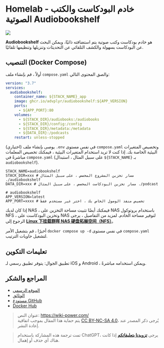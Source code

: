 # Homelab - خادم البودكاست والكتب الصوتية Audiobookshelf

![](https://f004.backblazeb2.com/file/wiki-media/img/20230531204505.png)

**Audiobookshelf** هو خادم بودكاست وكتب صوتية يتم استضافته ذاتيًا، ويمكن البحث عن البودكاست بسهولة والكشف التلقائي عن التحديثات وتنزيلها وتنظيمها تلقائيًا.

## التنصيب (Docker Compose)

أولاً ، قم بإنشاء ملف `compose.yaml` والصق المحتوى التالي:

```yaml title="compose.yaml"
version: "3.7"
services:
  audiobookshelf:
    container_name: ${STACK_NAME}_app
    image: ghcr.io/advplyr/audiobookshelf:${APP_VERSION}
    ports:
      - ${APP_PORT}:80
    volumes:
      - ${STACK_DIR}/audiobooks:/audiobooks
      - ${STACK_DIR}/config:/config
      - ${STACK_DIR}/metadata:/metadata
      - ${DATA_DIR}:/podcasts
    restart: unless-stopped
```

(اختياري) يوصى بإنشاء ملف `.env` في نفس مستوى `compose.yaml` وتخصيص المتغيرات البيئية الخاصة بك. إذا كنت لا تريد استخدام المتغيرات البيئية ، فيمكنك تخصيص المعلمات مباشرةً في `compose.yaml` (على سبيل المثال ، استبدال `${STACK_NAME}` بـ `audiobookshelf`).

```dotenv title=".env"
STACK_NAME=audiobookshelf
STACK_DIR=xxx # مسار تخزين المشروع المخصص ، على سبيل المثال ./audiobookshelf
DATA_DIR=xxx # مسار تخزين البودكاست المخصص ، على سبيل المثال ./podcast

# audiobookshelf
APP_VERSION=latest
APP_PORT=xxxx # تخصيص منفذ الوصول الخاص بك ، اختر غير مستخدم فقط
```

إذا كان لديك NAS ، فيمكنك أيضًا تثبيت مساحة التخزين على NAS باستخدام بروتوكول NFS ، وتخزين البودكاست على NAS لتوفير مساحة الخادم. لمزيد من التفاصيل ، يرجى الرجوع إلى [**Linux 下挂载群晖 NAS 硬盘拓展空间（NFS）**](https://wiki-power.com/ar/Linux%E4%B8%8B%E6%8C%82%E8%BD%BD%E7%BE%A4%E6%99%96NAS%E7%A1%AC%E7%9B%98%E6%8B%93%E5%B1%95%E7%A9%BA%E9%97%B4%EF%BC%88NFS%EF%BC%89/)。

أخيرًا ، قم بتشغيل الأمر `docker compose up -d` في نفس مستوى `compose.yaml` لتشغيل حاويات الترتيب.

## تعليمات التكوين

تطبيق الجوال: يتوفر تطبيق رسمي لـ iOS و Android ، ويمكن استخدامه مباشرةً.

## المراجع والشكر

- [الموقع الرسمي](https://www.audiobookshelf.org/)
- [الوثائق](https://www.audiobookshelf.org/docs#docker-compose-install)
- [مستودع GitHub](https://github.com/advplyr/audiobookshelf)
- [Docker Hub](https://hub.docker.com/r/advplyr/audiobookshelf)

> عنوان النص: <https://wiki-power.com/>  
> يتم حماية هذا المقال بموجب اتفاقية [CC BY-NC-SA 4.0](https://creativecommons.org/licenses/by/4.0/deed.zh)، يُرجى ذكر المصدر عند إعادة النشر.

> تمت ترجمة هذه المشاركة باستخدام ChatGPT، يرجى [**تزويدنا بتعليقاتكم**](https://github.com/linyuxuanlin/Wiki_MkDocs/issues/new) إذا كانت هناك أي حذف أو إهمال.